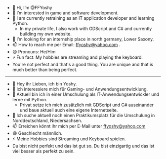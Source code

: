 - 👋 Hi, I’m @FFYoshy
- 👀 I’m interested in game and software development.
- 🌱 I am currently retraining as an IT application developer and learning Python.
    - In my private life, I also work with GDScript and C# and currently building my own website.
- 💞️ I’m looking for an internship place in north germany, Lower Saxony.
- 📫 How to reach me per Email: ffyoshy@yahoo.com .
- 😄 Pronouns: He/Him
- ⚡ Fun fact: My hobbies are streaming and playing the keyboard.
- You're not perfect and that's a good thing. You are unique and that is much better than being perfect.
--------------------------------------------------------------------------------------------------------------------
- 👋 Hey ihr Lieben, ich bin Yoshy.
- 👀 Ich interessiere mich für Gaming- und Anwendungsentwicklung.
- 🌱 Aktuell bin ich in einer Umschulung als IT-Anwendungsentwickler und lerne mit Python.
    - Privat setze ich mich zusätzlich mit GDScript und C# auseinander und baue aktuell auch eine eigene Internetseite.
- 💞️ Ich suche aktuell noch einen Praktikumsplatz für die Umschulung in Norddeutschland, Niedersachsen.
- 📫 Erreichen könnt ihr mich per E-Mail unter ffyoshy@yahoo.com
- 😄 Geschlecht männlich.
- ⚡ Meine Hobbies sind Streaming und Keyboard spielen.
- Du bist nicht perfekt und das ist gut so. Du bist einzigartig und das ist viel besser als perfekt zu sein.

<!---
FFYoshy/FFYoshy is a ✨ special ✨ repository because its `README.md` (this file) appears on your GitHub profile.
You can click the Preview link to take a look at your changes.
--->
